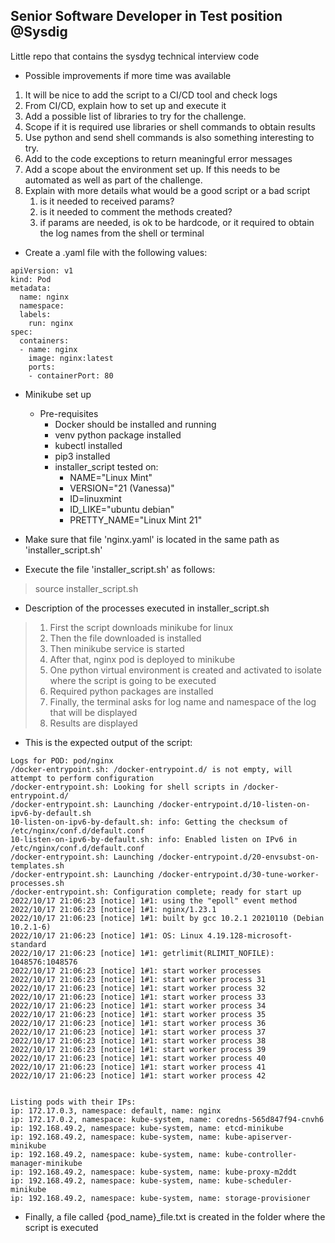 ## Senior Software Developer in Test position @Sysdig

Little repo that contains the sysdyg technical interview code

- Possible improvements if more time was available

1. It will be nice to add the script to a CI/CD tool and check logs
2. From CI/CD, explain how to set up and execute it
3. Add a possible list of libraries to try for the challenge.
4. Scope if it is required use libraries or shell commands to obtain results
5. Use python and send shell commands is also something interesting to try.
6. Add to the code exceptions to return meaningful error messages
7. Add a scope about the environment set up. If this needs to be automated as well as part of the challenge.   
8. Explain with more details what would be a good script or a bad script
   1. is it needed to received params?
   2. is it needed to comment the methods created?
   3. if params are needed, is ok to be hardcode, or it required to obtain the log names from the shell or terminal

- Create a .yaml file with the following values:

```
apiVersion: v1
kind: Pod
metadata:
  name: nginx
  namespace:
  labels:
    run: nginx
spec:
  containers:
  - name: nginx
    image: nginx:latest
    ports:
    - containerPort: 80
```


- Minikube set up 
  - Pre-requisites
    - Docker should be installed and running
    - venv python package installed
    - kubectl installed
    - pip3 installed
    - installer_script tested on:
      - NAME="Linux Mint"
      - VERSION="21 (Vanessa)"
      - ID=linuxmint
      - ID_LIKE="ubuntu debian"
      - PRETTY_NAME="Linux Mint 21"


- Make sure that file 'nginx.yaml' is located in the same path as 'installer_script.sh'    
- Execute the file 'installer_script.sh' as follows:
> source installer_script.sh

- Description of the processes executed in installer_script.sh

>1. First the script downloads minikube for linux
>2. Then the file downloaded is installed
>3. Then minikube service is started
>4. After that, nginx pod is deployed to minikube
>5. One python virtual environment is created and activated to isolate where the script is going to be executed
>6. Required python packages are installed
>7. Finally, the terminal asks for log name and namespace of the log that will be displayed
>8. Results are displayed



- This is the expected output of the script:
```
Logs for POD: pod/nginx
/docker-entrypoint.sh: /docker-entrypoint.d/ is not empty, will attempt to perform configuration
/docker-entrypoint.sh: Looking for shell scripts in /docker-entrypoint.d/
/docker-entrypoint.sh: Launching /docker-entrypoint.d/10-listen-on-ipv6-by-default.sh
10-listen-on-ipv6-by-default.sh: info: Getting the checksum of /etc/nginx/conf.d/default.conf
10-listen-on-ipv6-by-default.sh: info: Enabled listen on IPv6 in /etc/nginx/conf.d/default.conf
/docker-entrypoint.sh: Launching /docker-entrypoint.d/20-envsubst-on-templates.sh
/docker-entrypoint.sh: Launching /docker-entrypoint.d/30-tune-worker-processes.sh
/docker-entrypoint.sh: Configuration complete; ready for start up
2022/10/17 21:06:23 [notice] 1#1: using the "epoll" event method
2022/10/17 21:06:23 [notice] 1#1: nginx/1.23.1
2022/10/17 21:06:23 [notice] 1#1: built by gcc 10.2.1 20210110 (Debian 10.2.1-6)
2022/10/17 21:06:23 [notice] 1#1: OS: Linux 4.19.128-microsoft-standard
2022/10/17 21:06:23 [notice] 1#1: getrlimit(RLIMIT_NOFILE): 1048576:1048576
2022/10/17 21:06:23 [notice] 1#1: start worker processes
2022/10/17 21:06:23 [notice] 1#1: start worker process 31
2022/10/17 21:06:23 [notice] 1#1: start worker process 32
2022/10/17 21:06:23 [notice] 1#1: start worker process 33
2022/10/17 21:06:23 [notice] 1#1: start worker process 34
2022/10/17 21:06:23 [notice] 1#1: start worker process 35
2022/10/17 21:06:23 [notice] 1#1: start worker process 36
2022/10/17 21:06:23 [notice] 1#1: start worker process 37
2022/10/17 21:06:23 [notice] 1#1: start worker process 38
2022/10/17 21:06:23 [notice] 1#1: start worker process 39
2022/10/17 21:06:23 [notice] 1#1: start worker process 40
2022/10/17 21:06:23 [notice] 1#1: start worker process 41
2022/10/17 21:06:23 [notice] 1#1: start worker process 42


Listing pods with their IPs:
ip: 172.17.0.3, namespace: default, name: nginx
ip: 172.17.0.2, namespace: kube-system, name: coredns-565d847f94-cnvh6
ip: 192.168.49.2, namespace: kube-system, name: etcd-minikube
ip: 192.168.49.2, namespace: kube-system, name: kube-apiserver-minikube
ip: 192.168.49.2, namespace: kube-system, name: kube-controller-manager-minikube
ip: 192.168.49.2, namespace: kube-system, name: kube-proxy-m2ddt
ip: 192.168.49.2, namespace: kube-system, name: kube-scheduler-minikube
ip: 192.168.49.2, namespace: kube-system, name: storage-provisioner
```

- Finally, a file called {pod_name}_file.txt is created in the folder where the script is executed













